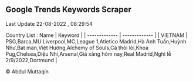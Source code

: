

## Google Trends Keywords Scraper 
 
Last Update 22-08-2022 , 08:29:54

Country List :
 Name  | Keyword |
| ------------- | ------------- |
| VIETNAM | PSG,Barca,MU Liverpool,MC,League 1,Atletico Madrid,Hà Anh Tuấn,Huỳnh Như,Bat man,Việt Hương,Alchemy of Souls,Cá thòi lòi,Khoa Pug,Chelsea,Diệu Nhi,Arsenal,Giá xăng hôm nay,Real Madrid,Nghỉ lễ 2/9/2022,Dortmund |



© Abdul Muttaqin 

